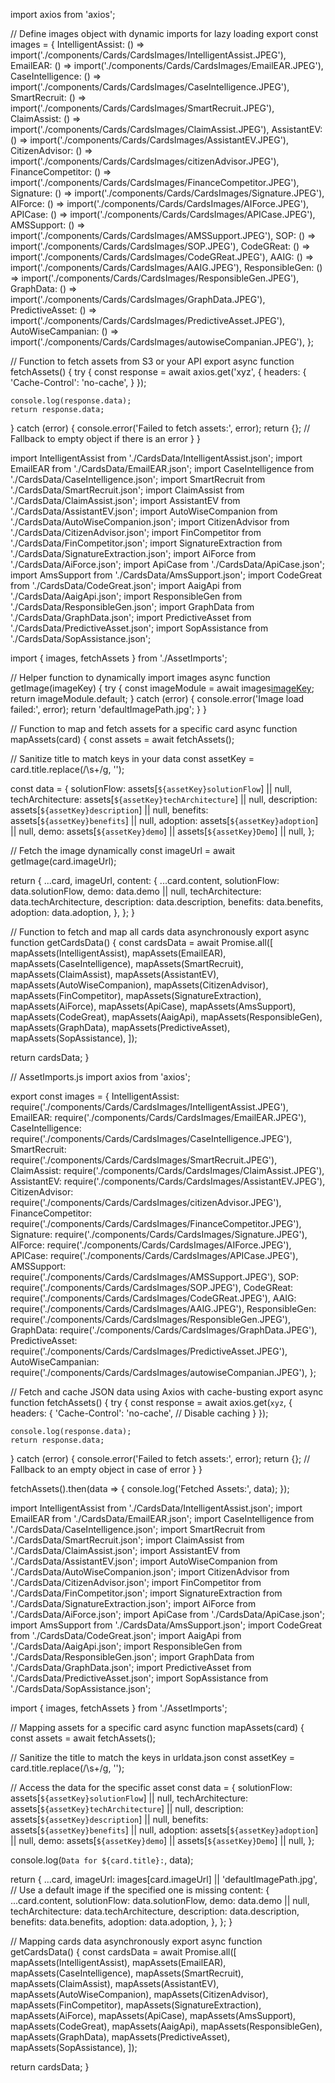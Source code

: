 import axios from 'axios';

// Define images object with dynamic imports for lazy loading
export const images = {
  IntelligentAssist: () => import('./components/Cards/CardsImages/IntelligentAssist.JPEG'),
  EmailEAR: () => import('./components/Cards/CardsImages/EmailEAR.JPEG'),
  CaseIntelligence: () => import('./components/Cards/CardsImages/CaseIntelligence.JPEG'),
  SmartRecruit: () => import('./components/Cards/CardsImages/SmartRecruit.JPEG'),
  ClaimAssist: () => import('./components/Cards/CardsImages/ClaimAssist.JPEG'),
  AssistantEV: () => import('./components/Cards/CardsImages/AssistantEV.JPEG'),
  CitizenAdvisor: () => import('./components/Cards/CardsImages/citizenAdvisor.JPEG'),
  FinanceCompetitor: () => import('./components/Cards/CardsImages/FinanceCompetitor.JPEG'),
  Signature: () => import('./components/Cards/CardsImages/Signature.JPEG'),
  AIForce: () => import('./components/Cards/CardsImages/AIForce.JPEG'),
  APICase: () => import('./components/Cards/CardsImages/APICase.JPEG'),
  AMSSupport: () => import('./components/Cards/CardsImages/AMSSupport.JPEG'),
  SOP: () => import('./components/Cards/CardsImages/SOP.JPEG'),
  CodeGReat: () => import('./components/Cards/CardsImages/CodeGReat.JPEG'),
  AAIG: () => import('./components/Cards/CardsImages/AAIG.JPEG'),
  ResponsibleGen: () => import('./components/Cards/CardsImages/ResponsibleGen.JPEG'),
  GraphData: () => import('./components/Cards/CardsImages/GraphData.JPEG'),
  PredictiveAsset: () => import('./components/Cards/CardsImages/PredictiveAsset.JPEG'),
  AutoWiseCampanian: () => import('./components/Cards/CardsImages/autowiseCompanian.JPEG'),
};

// Function to fetch assets from S3 or your API
export async function fetchAssets() {
  try {
    const response = await axios.get('xyz', {
      headers: {
        'Cache-Control': 'no-cache',
      }
    });

    console.log(response.data);
    return response.data;
  } catch (error) {
    console.error('Failed to fetch assets:', error);
    return {}; // Fallback to empty object if there is an error
  }
}



import IntelligentAssist from './CardsData/IntelligentAssist.json';
import EmailEAR from './CardsData/EmailEAR.json';
import CaseIntelligence from './CardsData/CaseIntelligence.json';
import SmartRecruit from './CardsData/SmartRecruit.json';
import ClaimAssist from './CardsData/ClaimAssist.json';
import AssistantEV from './CardsData/AssistantEV.json';
import AutoWiseCompanion from './CardsData/AutoWiseCompanion.json';
import CitizenAdvisor from './CardsData/CitizenAdvisor.json';
import FinCompetitor from './CardsData/FinCompetitor.json';
import SignatureExtraction from './CardsData/SignatureExtraction.json';
import AiForce from './CardsData/AiForce.json';
import ApiCase from './CardsData/ApiCase.json';
import AmsSupport from './CardsData/AmsSupport.json';
import CodeGreat from './CardsData/CodeGreat.json';
import AaigApi from './CardsData/AaigApi.json';
import ResponsibleGen from './CardsData/ResponsibleGen.json';
import GraphData from './CardsData/GraphData.json';
import PredictiveAsset from './CardsData/PredictiveAsset.json';
import SopAssistance from './CardsData/SopAssistance.json';

import { images, fetchAssets } from './AssetImports';

// Helper function to dynamically import images
async function getImage(imageKey) {
  try {
    const imageModule = await images[imageKey]();
    return imageModule.default;
  } catch (error) {
    console.error('Image load failed:', error);
    return 'defaultImagePath.jpg';
  }
}

// Function to map and fetch assets for a specific card
async function mapAssets(card) {
  const assets = await fetchAssets();
  
  // Sanitize title to match keys in your data
  const assetKey = card.title.replace(/\s+/g, '');
  
  const data = {
    solutionFlow: assets[`${assetKey}solutionFlow`] || null,
    techArchitecture: assets[`${assetKey}techArchitecture`] || null,
    description: assets[`${assetKey}description`] || null,
    benefits: assets[`${assetKey}benefits`] || null,
    adoption: assets[`${assetKey}adoption`] || null,
    demo: assets[`${assetKey}demo`] || assets[`${assetKey}Demo`] || null,
  };

  // Fetch the image dynamically
  const imageUrl = await getImage(card.imageUrl);

  return {
    ...card,
    imageUrl,
    content: {
      ...card.content,
      solutionFlow: data.solutionFlow,
      demo: data.demo || null,
      techArchitecture: data.techArchitecture,
      description: data.description,
      benefits: data.benefits,
      adoption: data.adoption,
    },
  };
}

// Function to fetch and map all cards data asynchronously
export async function getCardsData() {
  const cardsData = await Promise.all([
    mapAssets(IntelligentAssist),
    mapAssets(EmailEAR),
    mapAssets(CaseIntelligence),
    mapAssets(SmartRecruit),
    mapAssets(ClaimAssist),
    mapAssets(AssistantEV),
    mapAssets(AutoWiseCompanion),
    mapAssets(CitizenAdvisor),
    mapAssets(FinCompetitor),
    mapAssets(SignatureExtraction),
    mapAssets(AiForce),
    mapAssets(ApiCase),
    mapAssets(AmsSupport),
    mapAssets(CodeGreat),
    mapAssets(AaigApi),
    mapAssets(ResponsibleGen),
    mapAssets(GraphData),
    mapAssets(PredictiveAsset),
    mapAssets(SopAssistance),
  ]);

  return cardsData;
}
















// AssetImports.js
import axios from 'axios';

export const images = {
  IntelligentAssist: require('./components/Cards/CardsImages/IntelligentAssist.JPEG'),
  EmailEAR: require('./components/Cards/CardsImages/EmailEAR.JPEG'),
  CaseIntelligence: require('./components/Cards/CardsImages/CaseIntelligence.JPEG'),
  SmartRecruit: require('./components/Cards/CardsImages/SmartRecruit.JPEG'),
  ClaimAssist: require('./components/Cards/CardsImages/ClaimAssist.JPEG'),
  AssistantEV: require('./components/Cards/CardsImages/AssistantEV.JPEG'),
  CitizenAdvisor: require('./components/Cards/CardsImages/citizenAdvisor.JPEG'),
  FinanceCompetitor: require('./components/Cards/CardsImages/FinanceCompetitor.JPEG'),
  Signature: require('./components/Cards/CardsImages/Signature.JPEG'),
  AIForce: require('./components/Cards/CardsImages/AIForce.JPEG'),
  APICase: require('./components/Cards/CardsImages/APICase.JPEG'),
  AMSSupport: require('./components/Cards/CardsImages/AMSSupport.JPEG'),
  SOP: require('./components/Cards/CardsImages/SOP.JPEG'),
  CodeGReat: require('./components/Cards/CardsImages/CodeGReat.JPEG'),
  AAIG: require('./components/Cards/CardsImages/AAIG.JPEG'),
  ResponsibleGen: require('./components/Cards/CardsImages/ResponsibleGen.JPEG'),
  GraphData: require('./components/Cards/CardsImages/GraphData.JPEG'),
  PredictiveAsset: require('./components/Cards/CardsImages/PredictiveAsset.JPEG'),
  AutoWiseCampanian: require('./components/Cards/CardsImages/autowiseCompanian.JPEG'),
};



// Fetch and cache JSON data using Axios with cache-busting
export async function fetchAssets() {
  try {
    const response = await axios.get(`xyz`, {
      headers: {
        'Cache-Control': 'no-cache', // Disable caching
      }
    });

    console.log(response.data);
    return response.data;
  } catch (error) {
    console.error('Failed to fetch assets:', error);
    return {}; // Fallback to an empty object in case of error
  }
}

fetchAssets().then(data => {
  console.log('Fetched Assets:', data);
});



import IntelligentAssist from './CardsData/IntelligentAssist.json';
import EmailEAR from './CardsData/EmailEAR.json';
import CaseIntelligence from './CardsData/CaseIntelligence.json';
import SmartRecruit from './CardsData/SmartRecruit.json';
import ClaimAssist from './CardsData/ClaimAssist.json';
import AssistantEV from './CardsData/AssistantEV.json';
import AutoWiseCompanion from './CardsData/AutoWiseCompanion.json';
import CitizenAdvisor from './CardsData/CitizenAdvisor.json';
import FinCompetitor from './CardsData/FinCompetitor.json';
import SignatureExtraction from './CardsData/SignatureExtraction.json';
import AiForce from './CardsData/AiForce.json';
import ApiCase from './CardsData/ApiCase.json';
import AmsSupport from './CardsData/AmsSupport.json';
import CodeGreat from './CardsData/CodeGreat.json';
import AaigApi from './CardsData/AaigApi.json';
import ResponsibleGen from './CardsData/ResponsibleGen.json';
import GraphData from './CardsData/GraphData.json';
import PredictiveAsset from './CardsData/PredictiveAsset.json';
import SopAssistance from './CardsData/SopAssistance.json';

import { images, fetchAssets } from './AssetImports';

// Mapping assets for a specific card
async function mapAssets(card) {
  const assets = await fetchAssets();
  
  // Sanitize the title to match the keys in urldata.json
  const assetKey = card.title.replace(/\s+/g, '');

  // Access the data for the specific asset
  const data = {
    solutionFlow: assets[`${assetKey}solutionFlow`] || null,
    techArchitecture: assets[`${assetKey}techArchitecture`] || null,
    description: assets[`${assetKey}description`] || null,
    benefits: assets[`${assetKey}benefits`] || null,
    adoption: assets[`${assetKey}adoption`] || null,
    demo: assets[`${assetKey}demo`] || assets[`${assetKey}Demo`] || null,
  };
  
  console.log(`Data for ${card.title}:`, data);

  return {
    ...card,
    imageUrl: images[card.imageUrl] || 'defaultImagePath.jpg', // Use a default image if the specified one is missing
    content: {
      ...card.content,
      solutionFlow: data.solutionFlow,
      demo: data.demo || null,
      techArchitecture: data.techArchitecture,
      description: data.description,
      benefits: data.benefits,
      adoption: data.adoption,
    },
  };
}

// Mapping cards data asynchronously
export async function getCardsData() {
  const cardsData = await Promise.all([
    mapAssets(IntelligentAssist),
    mapAssets(EmailEAR),
    mapAssets(CaseIntelligence),
    mapAssets(SmartRecruit),
    mapAssets(ClaimAssist),
    mapAssets(AssistantEV),
    mapAssets(AutoWiseCompanion),
    mapAssets(CitizenAdvisor),
    mapAssets(FinCompetitor),
    mapAssets(SignatureExtraction),
    mapAssets(AiForce),
    mapAssets(ApiCase),
    mapAssets(AmsSupport),
    mapAssets(CodeGreat),
    mapAssets(AaigApi),
    mapAssets(ResponsibleGen),
    mapAssets(GraphData),
    mapAssets(PredictiveAsset),
    mapAssets(SopAssistance),
  ]);

  return cardsData;
}
